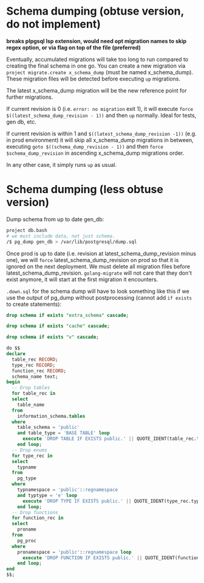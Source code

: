 # Schema dumping (obtuse version, do not implement)

**breaks plpgsql lsp extension, would need opt migration names to skip regex option,
or via flag on top of the file (preferred)**

Eventually, accumulated migrations will take too long to run compared to
creating the final schema in one go.
You can create a new migration via `project migrate.create x_schema_dump` (must be named
x_schema_dump).
These migration files will be detected before executing `up` migrations.

The latest x_schema_dump migration will be the new reference point for further
migrations.

If current revision is 0 (i.e. `error: no migration` exit 1),
it will execute `force $((latest_schema_dump_revision - 1))`
and then `up` normally. Ideal for tests, gen db, etc.

If current revision is within 1 and `$((latest_schema_dump_revision -1))` (e.g.
in prod environment)
it will skip all x_schema_dump migrations in between, executing
`goto $((schema_dump_revision - 1))` and then `force $schema_dump_revision` in ascending x_schema_dump
migrations order.

In any other case, it simply runs `up` as usual.


# Schema dumping (less obtuse version)

Dump schema from up to date gen_db:

```bash
project db.bash
# we must include data, not just schema.
/$ pg_dump gen_db > /var/lib/postgresql/dump.sql
```

Once prod is up to date (i.e. revision at latest_schema_dump_revision minus
one),
we will `force` latest_schema_dump_revision on prod so that it is ignored on the
next deployment.
We must delete all migration files before latest_schema_dump_revision.
`golang-migrate` will not care that they don't exist anymore, it will start at the
first migration it encounters.

`.down.sql` for the schema dump will have to look something like this if we use
the output of pg_dump without postprocessing (cannot add `if exists` to create statements):

```sql
drop schema if exists "extra_schema" cascade;

drop schema if exists "cache" cascade;

drop schema if exists "v" cascade;

do $$
declare
  table_rec RECORD;
  type_rec RECORD;
  function_rec RECORD;
  schema_name text;
begin
  -- Drop tables
  for table_rec in
  select
    table_name
  from
    information_schema.tables
  where
    table_schema = 'public'
    and table_type = 'BASE TABLE' loop
      execute 'DROP TABLE IF EXISTS public.' || QUOTE_IDENT(table_rec.table_name) || ' CASCADE';
    end loop;
  -- Drop enums
  for type_rec in
  select
    typname
  from
    pg_type
  where
    typnamespace = 'public'::regnamespace
    and typtype = 'e' loop
      execute 'DROP TYPE IF EXISTS public.' || QUOTE_IDENT(type_rec.typname) || ' CASCADE';
    end loop;
  -- Drop functions
  for function_rec in
  select
    proname
  from
    pg_proc
  where
    pronamespace = 'public'::regnamespace loop
      execute 'DROP FUNCTION IF EXISTS public.' || QUOTE_IDENT(function_rec.proname) || ' CASCADE';
    end loop;
end
$$;
```
